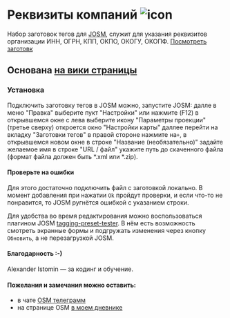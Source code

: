 # Реквизиты компаний ![icon](https://github.com/Sowa1980/Company_Rekvizit_preset/blob/master/Rekvizit-min.png) 
Набор заготовок тегов для [JOSM](https://josm.openstreetmap.de/), служит для указания реквизитов организации ИНН, ОГРН, КПП, ОКПО, ОКОГУ, ОКОПФ. [Посмотреть заготовк](https://github.com/Sowa1980/Company_Rekvizit_preset/blob/master/Company_Rekvizit_preset_window_skrin_RU.png) 
## Основана [на вики страницы](https://wiki.openstreetmap.org/wiki/RU:Key:operator)
### Установка
Подключить заготовку тегов в JOSM можно, запустите JOSM: далле в меню "Правка" выберите пукт "Настройки" или нажмите (F12) в открывшемся окне с лева выберите икону "Параметры проекции" (третье сверху) откроется окно "Настройки карты" даллее перейти на вкладку "Заготовки тегов" в правой стороне нажмите на`+`, в открывшемся новом окне в строке "Название (необязательно)" задайте желаемое имя в строке "URL / файл" укажите путь до скаченного файла (формат файла должен быть *.xml или *.zip).
#### Проверьте на ошибки
Для этого достаточно подключить файл с заготовкой локально. В момент добавления при нажатии `Ok` пройдут проверки, и если что-то не понравится, то JOSM ругнётся ошибкой с указанием строки.

Для удобства во время редактирования можно воспользоваться плагином JOSM [tagging-preset-tester](https://wiki.openstreetmap.org/wiki/JOSM/Plugins/tagging-preset-tester). В нём есть возможность смотреть экранные формы и подгружать изменения через кнопку `Обновить`, а не перезагрузкой JOSM.
#### Благодарность :-)
Alexander Istomin — за кодинг и обучение.
#### Пожелания и замечания можно оставить:
- в чате [OSM телеграмм](https://t.me/OSM_BelRusUkr) 
- на странице OSM [в моем дневнике](https://www.openstreetmap.org/user/Sowa1980)
